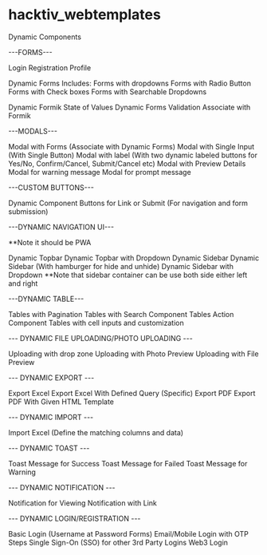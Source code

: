 # hacktiv_webtemplates
Dynamic Components

---FORMS---

Login
Registration
Profile

Dynamic Forms Includes:
Forms with dropdowns
Forms with Radio Button
Forms with Check boxes
Forms with Searchable Dropdowns

Dynamic Formik State of Values
Dynamic Forms Validation Associate with Formik


---MODALS---

Modal with Forms (Associate with Dynamic Forms)
Modal with Single Input (With Single Button)
Modal with label (With two dynamic labeled buttons for Yes/No, Confirm/Cancel, Submit/Cancel etc)
Modal with Preview Details
Modal for warning message
Modal for prompt message

---CUSTOM BUTTONS---

Dynamic Component Buttons for Link or Submit (For navigation and form submission)

---DYNAMIC NAVIGATION UI---

**Note it should be PWA

Dynamic Topbar
Dynamic Topbar with Dropdown
Dynamic Sidebar
Dynamic Sidebar (With hamburger for hide and unhide)
Dynamic Sidebar with Dropdown
**Note that sidebar container can be use both side either left and right

---DYNAMIC TABLE---

Tables with Pagination
Tables with Search Component
Tables Action Component
Tables with cell inputs and customization

--- DYNAMIC FILE UPLOADING/PHOTO UPLOADING ---

Uploading with drop zone
Uploading with Photo Preview
Uploading with File Preview

--- DYNAMIC EXPORT ---

Export Excel
Export Excel With Defined Query (Specific)
Export PDF
Export PDF With Given HTML Template

--- DYNAMIC IMPORT ---

Import Excel (Define the matching columns and data)

--- DYNAMIC TOAST ---

Toast Message for Success
Toast Message for Failed
Toast Message for Warning

--- DYNAMIC NOTIFICATION ---

Notification for Viewing
Notification with Link


--- DYNAMIC LOGIN/REGISTRATION ---

Basic Login (Username at Password Forms)
Email/Mobile Login with OTP Steps
Single Sign-On (SSO) for other 3rd Party Logins
Web3 Login
